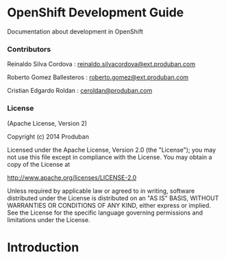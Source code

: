 # OpenShift Development Guide

Documentation about development in OpenShift

### Contributors

Reinaldo Silva Cordova : reinaldo.silvacordova@ext.produban.com

Roberto Gomez Ballesteros : roberto.gomez@ext.produban.com

Cristian Edgardo Roldan : ceroldan@produban.com


### License

(Apache License, Version 2)

Copyright (c) 2014 Produban

Licensed under the Apache License, Version 2.0 (the "License");
you may not use this file except in compliance with the License.
You may obtain a copy of the License at

http://www.apache.org/licenses/LICENSE-2.0

Unless required by applicable law or agreed to in writing, software
distributed under the License is distributed on an "AS IS" BASIS,
WITHOUT WARRANTIES OR CONDITIONS OF ANY KIND, either express or implied.
See the License for the specific language governing permissions and
limitations under the License.

 # Introduction

